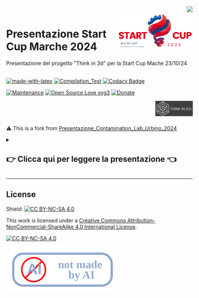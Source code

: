 <div align="right">
<img src="https://contaminationlab.uniurb.it/wp-content/uploads/2017/02/CONTAMINATIONLAB_WEB.png">
</div>
<div>
<img align="right" src="https://github.com/R0mb0/Presentazione_Start_Cup_Marche_2024/blob/main/ReadMe_images/logo_StartCup.png" width=40% height=40%>
</div>
<h1> Presentazione Start Cup Marche 2024</h1>
Presentazione del progetto "Think in 3d" per la Start Cup Mache 23/10/24
<br>
<br>

[![made-with-latex](https://img.shields.io/badge/Made%20with-LaTeX-1f425f.svg)](https://www.latex-project.org/)
[![Compilation_Test](https://github.com/R0mb0/Presentazione_Start_Cup_Marche_2024/actions/workflows/Compilation_Test.yml/badge.svg)](https://github.com/R0mb0/Presentazione_Start_Cup_Marche_2024/actions/workflows/Compilation_Test.yml)
[![Codacy Badge](https://app.codacy.com/project/badge/Grade/08678d09939145e687a78a4111209be6)](https://app.codacy.com/gh/R0mb0/Presentazione_Start_Cup_Marche_2024/dashboard?utm_source=gh&utm_medium=referral&utm_content=&utm_campaign=Badge_grade)

[![Maintenance](https://img.shields.io/badge/Maintained%3F-yes-green.svg)](https://github.com/R0mb0/Presentazione_Start_Cup_Marche_2024)
[![Open Source Love svg3](https://badges.frapsoft.com/os/v3/open-source.svg?v=103)](https://github.com/R0mb0/Presentazione_Start_Cup_Marche_2024)
[![Donate](https://img.shields.io/badge/PayPal-Donate%20to%20Author-blue.svg)](http://paypal.me/R0mb0)

<img align="right" width=20% height=20% src="https://github.com/R0mb0/Presentazione_Contamination_Lab_Urbino_2024/blob/main/Presentazione/Immagini/Logo_bianco.png">
<br>
<br>
<br>

⚠️ This is a fork from [Presentazione_Contamination_Lab_Urbino_2024](https://github.com/R0mb0/Presentazione_Contamination_Lab_Urbino_2024)

<details>
  <summary>

  ## 👉 Clicca qui per leggere la presentazione 👈
    
  </summary>

  ![1.png](https://github.com/R0mb0/Presentazione_Start_Cup_Marche_2024/blob/main/ReadMe_images/1.png)
  ![2.png](https://github.com/R0mb0/Presentazione_Start_Cup_Marche_2024/blob/main/ReadMe_images/2.png)
  ![3.png](https://github.com/R0mb0/Presentazione_Start_Cup_Marche_2024/blob/main/ReadMe_images/3.png)
  ![4.png](https://github.com/R0mb0/Presentazione_Start_Cup_Marche_2024/blob/main/ReadMe_images/4.png)
  ![5.png](https://github.com/R0mb0/Presentazione_Start_Cup_Marche_2024/blob/main/ReadMe_images/5.png)
  ![6.png](https://github.com/R0mb0/Presentazione_Start_Cup_Marche_2024/blob/main/ReadMe_images/6.png)
  ![7.png](https://github.com/R0mb0/Presentazione_Start_Cup_Marche_2024/blob/main/ReadMe_images/7.png)
  ![8.png](https://github.com/R0mb0/Presentazione_Start_Cup_Marche_2024/blob/main/ReadMe_images/8.png)
  ![9.png](https://github.com/R0mb0/Presentazione_Start_Cup_Marche_2024/blob/main/ReadMe_images/9.png)
  ![10.png](https://github.com/R0mb0/Presentazione_Start_Cup_Marche_2024/blob/main/ReadMe_images/10.png)
  ![11.png](https://github.com/R0mb0/Presentazione_Start_Cup_Marche_2024/blob/main/ReadMe_images/11.png)
  ![12.png](https://github.com/R0mb0/Presentazione_Start_Cup_Marche_2024/blob/main/ReadMe_images/12.png)
  
</details>

---

## License

Shield: [![CC BY-NC-SA 4.0][cc-by-nc-sa-shield]][cc-by-nc-sa]

This work is licensed under a
[Creative Commons Attribution-NonCommercial-ShareAlike 4.0 International License][cc-by-nc-sa].

[![CC BY-NC-SA 4.0][cc-by-nc-sa-image]][cc-by-nc-sa]

[cc-by-nc-sa]: http://creativecommons.org/licenses/by-nc-sa/4.0/
[cc-by-nc-sa-image]: https://licensebuttons.net/l/by-nc-sa/4.0/88x31.png
[cc-by-nc-sa-shield]: https://img.shields.io/badge/License-CC%20BY--NC--SA%204.0-lightgrey.svg

  <picture>
    <source media="(prefers-color-scheme: dark)"srcset="https://github.com/R0mb0/Not_made_by_AI/blob/main/Badge/SVG/NotMadeByAIDark.svg">
    <source media="(prefers-color-scheme: light)"srcset="https://github.com/R0mb0/Not_made_by_AI/blob/main/Badge/SVG/NotMadeByAILight.svg">
    <img alt="Not made by AI" src="https://github.com/R0mb0/Not_made_by_AI/blob/main/Badge/SVG/NotMadeByAIDefault.svg">
  </picture>
